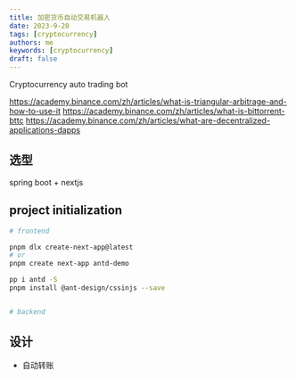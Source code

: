 ```yaml
---
title: 加密货币自动交易机器人
date: 2023-9-20
tags: [cryptocurrency]
authors: me
keywords: [cryptocurrency]
draft: false
---
```


Cryptocurrency auto trading bot

https://academy.binance.com/zh/articles/what-is-triangular-arbitrage-and-how-to-use-it
https://academy.binance.com/zh/articles/what-is-bittorrent-bttc
https://academy.binance.com/zh/articles/what-are-decentralized-applications-dapps

<!-- truncate -->

## 选型

spring boot + nextjs

## project initialization

```sh
# frontend

pnpm dlx create-next-app@latest
# or
pnpm create next-app antd-demo

pp i antd -S
pnpm install @ant-design/cssinjs --save


# backend
```

## 设计

- 自动转账 